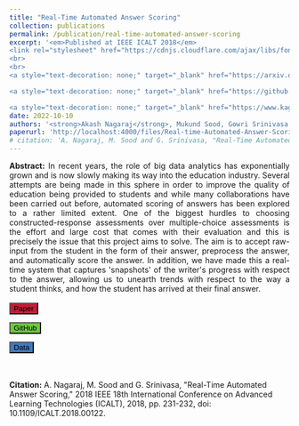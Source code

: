 ```yaml
---
title: "Real-Time Automated Answer Scoring"
collection: publications
permalink: /publication/real-time-automated-answer-scoring
excerpt: '<em>Published at IEEE ICALT 2018</em>
<link rel="stylesheet" href="https://cdnjs.cloudflare.com/ajax/libs/font-awesome/6.2.0/css/all.min.css" integrity="sha512-xh6O/CkQoPOWDdYTDqeRdPCVd1SpvCA9XXcUnZS2FmJNp1coAFzvtCN9BmamE+4aHK8yyUHUSCcJHgXloTyT2A==" crossorigin="anonymous" referrerpolicy="no-referrer" />
<br>
<br>
<a style="text-decoration: none;" target="_blank" href="https://arxiv.org/abs/2210.09004" ><button style="background-color: #bd1f36;" type="button" class="btn btn-primary"><i class="fa-solid fa-file-pdf"></i> arXiv</button></a>

<a style="text-decoration: none;" target="_blank" href="https://github.com/grassknoted/Realtime-Answer-Evaluation"><button  style="background-color: #6cc644;" type="button" class="btn btn-info"><i class="fa-brands fa-github"></i> GitHub</button></a>

<a style="text-decoration: none;" target="_blank" href="https://www.kaggle.com/competitions/asap-sas/data"><button style="background-color: #4078c0;" type="button" class="btn btn-warning"><i class="fa-solid fa-database"></i> Data</button></a>'
date: 2022-10-10
authors: '<strong>Akash Nagaraj</strong>, Mukund Sood, Gowri Srinivasa'
paperurl: 'http://localhost:4000/files/Real-time-Automated-Answer-Scoring.pdf'
# citation: 'A. Nagaraj, M. Sood and G. Srinivasa, "Real-Time Automated Answer Scoring," 2018 IEEE 18th International Conference on Advanced Learning Technologies (ICALT), 2018, pp. 231-232, doi: 10.1109/ICALT.2018.00122.'
---
```

<link href="https://cdn.jsdelivr.net/npm/bootstrap@5.2.2/dist/css/bootstrap.min.css" rel="stylesheet" integrity="sha384-Zenh87qX5JnK2Jl0vWa8Ck2rdkQ2Bzep5IDxbcnCeuOxjzrPF/et3URy9Bv1WTRi" crossorigin="anonymous">
<script src="https://cdn.jsdelivr.net/npm/bootstrap@5.2.2/dist/js/bootstrap.bundle.min.js" integrity="sha384-OERcA2EqjJCMA+/3y+gxIOqMEjwtxJY7qPCqsdltbNJuaOe923+mo//f6V8Qbsw3" crossorigin="anonymous"></script>
<link rel="stylesheet" href="https://cdnjs.cloudflare.com/ajax/libs/font-awesome/6.2.0/css/all.min.css" integrity="sha512-xh6O/CkQoPOWDdYTDqeRdPCVd1SpvCA9XXcUnZS2FmJNp1coAFzvtCN9BmamE+4aHK8yyUHUSCcJHgXloTyT2A==" crossorigin="anonymous" referrerpolicy="no-referrer" />

<div style="text-align: justify; text-justify: inter-word;"><strong>Abstract:</strong> In recent years, the role of big data analytics has exponentially grown and is now slowly making its way into the education industry. Several attempts are being made in this sphere in order to improve the quality of education being provided to students and while many collaborations have been carried out before, automated scoring of answers has been explored to a rather limited extent. One of the biggest hurdles to choosing constructed-response assessments over multiple-choice assessments is the effort and large cost that comes with their evaluation and this is precisely the issue that this project aims to solve. The aim is to accept raw-input from the student in the form of their answer, preprocess the answer, and automatically score the answer. In addition, we have made this a real-time system that captures 'snapshots' of the writer's progress with respect to the answer, allowing us to unearth trends with respect to the way a student thinks, and how the student has arrived at their final answer.</div>
<br>
<div>
<a style="text-decoration: none;" target="_blank" href="http://localhost:4000/files/Real-time-Automated-Answer-Scoring.pdf"><button type="button" class="btn btn-primary" style="background-color: #bd1f36;" ><i class="fa-solid fa-file-pdf"></i> Paper</button></a>

<a style="text-decoration: none;" target="_blank" href="https://github.com/grassknoted/Realtime-Answer-Evaluation"><button type="button" class="btn btn-info" style="background-color: #6cc644;" ><i class="fa-brands fa-github"></i> GitHub</button></a>

<a style="text-decoration: none;" target="_blank" href="https://www.kaggle.com/competitions/asap-sas/data"><button type="button" class="btn btn-warning" style="background-color: #4078c0;" ><i class="fa-solid fa-database"></i> Data</button></a>
</div>
<br><br>
<strong>Citation:</strong> A. Nagaraj, M. Sood and G. Srinivasa, "Real-Time Automated Answer Scoring," 2018 IEEE 18th International Conference on Advanced Learning Technologies (ICALT), 2018, pp. 231-232, doi: 10.1109/ICALT.2018.00122.